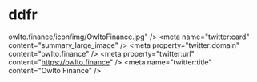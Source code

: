 # ddfr
owlto.finance/icon/img/OwltoFinance.jpg" />   &lt;meta name="twitter:card" content="summary_large_image" />   &lt;meta property="twitter:domain" content="owlto.finance" />   &lt;meta property="twitter:url" content="https://owlto.finance" />   &lt;meta name="twitter:title" content="Owlto Finance" />
